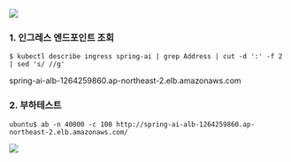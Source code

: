 ![](https://github.com/gnosia93/eks-grv-mig/blob/main/tutorial/images/ab-2.png)

### 1. 인그레스 엔드포인트 조회 ###
```
$ kubectl describe ingress spring-ai | grep Address | cut -d ':' -f 2 | sed 's/ //g'
```
spring-ai-alb-1264259860.ap-northeast-2.elb.amazonaws.com


### 2. 부하테스트 ####
```
ubuntu$ ab -n 40000 -c 100 http://spring-ai-alb-1264259860.ap-northeast-2.elb.amazonaws.com/
```

![](https://github.com/gnosia93/eks-grv-mig/blob/main/tutorial/images/ab-1.png)

